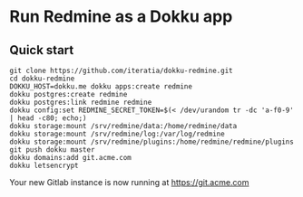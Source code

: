 # Run Redmine as a Dokku app

## Quick start

```
git clone https://github.com/iteratia/dokku-redmine.git
cd dokku-redmine
DOKKU_HOST=dokku.me dokku apps:create redmine
dokku postgres:create redmine
dokku postgres:link redmine redmine
dokku config:set REDMINE_SECRET_TOKEN=$(< /dev/urandom tr -dc 'a-f0-9' | head -c80; echo;)
dokku storage:mount /srv/redmine/data:/home/redmine/data
dokku storage:mount /srv/redmine/log:/var/log/redmine
dokku storage:mount /srv/redmine/plugins:/home/redmine/redmine/plugins
git push dokku master
dokku domains:add git.acme.com
dokku letsencrypt
```

Your new Gitlab instance is now running at <https://git.acme.com>
